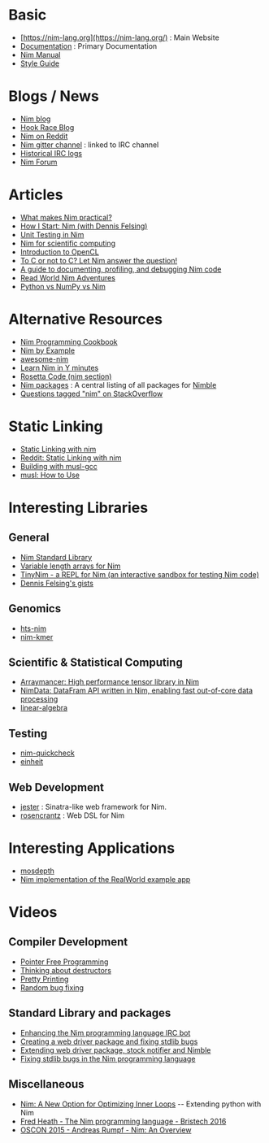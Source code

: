 # Basic

* [https://nim-lang.org](https://nim-lang.org/) : Main Website
* [Documentation](https://nim-lang.org/documentation.html) : Primary Documentation
* [Nim Manual](https://nim-lang.org/docs/manual.html)
* [Style Guide](https://nim-lang.org/docs/nep1.html)

# Blogs / News

* [Nim blog](https://nim-lang.org/blog.html)
* [Hook Race Blog](https://hookrace.net)
* [Nim on Reddit](https://www.reddit.com/r/nim/)
* [Nim gitter channel](https://gitter.im/nim-lang/Nim) : linked to IRC channel
* [Historical IRC logs](https://irclogs.nim-lang.org/)
* [Nim Forum](https://forum.nim-lang.org/)


# Articles

* [What makes Nim practical?](https://hookrace.net/blog/what-makes-nim-practical/)
* [How I Start: Nim (with Dennis Felsing)](http://howistart.org/posts/nim/1/)
* [Unit Testing in Nim](http://blog.zdsmith.com/posts/unit-testing-in-nim.html)
* [Nim for scientific computing](http://rnduja.github.io/2015/10/21/scientific-nim/)
* [Introduction to OpenCL](http://rnduja.github.io/2016/05/31/opencl-intro/)
* [To C or not to C?  Let Nim answer the question!](http://bontavlad.github.io/blog/2017/02/08/to-c-or-not-to-c-let-nim-anwser-the-question/)
* [A guide to documenting, profiling, and debugging Nim code](https://nim-lang.org/blog/2017/10/02/documenting-profiling-and-debugging-nim-code.html)
* [Read World Nim Adventures](https://hackernoon.com/read-world-nim-adventures-5dc85ac7d9d6)
* [Python vs NumPy vs Nim](https://narimiran.github.io/2018/05/10/python-numpy-nim.html)


# Alternative Resources

* [Nim Programming Cookbook](http://nim-cookbook.btbytes.com/)
* [Nim by Example](https://nim-by-example.github.io/)
* [awesome-nim](https://github.com/VPashkov/awesome-nim)
* [Learn Nim in Y minutes](https://learnxinyminutes.com/docs/nim/)
* [Rosetta Code (nim section)](https://rosettacode.org/wiki/Category:Nim)
* [Nim packages](https://github.com/nim-lang/packages) : A central listing of all packages for [Nimble](https://github.com/nim-lang/nimble)
* [Questions tagged "nim" on StackOverflow](https://stackoverflow.com/questions/tagged/nim)

# Static Linking

* [Static Linking with nim](https://webcache.googleusercontent.com/search?q=cache:SZ1RLUHACWkJ:https://schipplock.eu/blogs/static-linking-with-nim.html+&cd=1&hl=en&ct=clnk&gl=us)
* [Reddit: Static Linking with nim](https://www.reddit.com/r/programming/comments/2wk7q6/static_linking_with_nim/)
* [Building with musl-gcc](https://github.com/yuhangwang/musl-nim/blob/master/src/hello/build.sh)
* [musl: How to Use](https://www.musl-libc.org/how.html)

# Interesting Libraries

## General

* [Nim Standard Library](https://nim-lang.org/docs/lib.html)
* [Variable length arrays for Nim](https://github.com/bpr/vla)
* [TinyNim - a REPL for Nim (an interactive sandbox for testing Nim code)](https://github.com/jlp765/tnim)
* [Dennis Felsing's gists](https://gist.github.com/def-)

## Genomics

* [hts-nim](https://github.com/brentp/hts-nim)
* [nim-kmer](https://github.com/brentp/nim-kmer)

## Scientific &amp; Statistical Computing

* [Arraymancer: High performance tensor library in Nim](https://andre-ratsimbazafy.com/high-performance-tensor-library-in-nim/)
* [NimData: DataFram API written in Nim, enabling fast out-of-core data processing](https://github.com/bluenote10/NimData)
* [linear-algebra](https://github.com/unicredit/linear-algebra)

## Testing

* [nim-quickcheck](https://github.com/alehander42/nim-quickcheck)
* [einheit](https://github.com/jyapayne/einheit)

## Web Development

* [jester](https://github.com/dom96/jester) :  Sinatra-like web framework for Nim.
* [rosencrantz](https://github.com/andreaferretti/rosencrantz) : Web DSL for Nim

# Interesting Applications

* [mosdepth](https://github.com/brentp/mosdepth)
* [Nim implementation of the RealWorld example app](https://github.com/battila7/nim-realworld-example-app)

# Videos

## Compiler Development

* [Pointer Free Programming](https://www.youtube.com/watch?v=EC9zCXlvY2k)
* [Thinking about destructors](https://www.youtube.com/watch?v=KNUDGZuqfQM)
* [Pretty Printing](https://www.youtube.com/watch?v=UV38gQfcb9c)
* [Random bug fixing](https://www.youtube.com/watch?v=E2qlDKm_WzE)

## Standard Library and packages

* [Enhancing the Nim programming language IRC bot](https://www.youtube.com/watch?v=CkXZjjWD8EI)
* [Creating a web driver package and fixing stdlib bugs](https://www.youtube.com/watch?v=583BwZ7uSro)
* [Extending web driver package, stock notifier and Nimble](https://www.youtube.com/watch?v=UQ4RvUlXIDI)
* [Fixing stdlib bugs in the Nim programming language](https://www.youtube.com/watch?v=RggcZEXZA-g)

## Miscellaneous

* [Nim: A New Option for Optimizing Inner Loops](https://www.youtube.com/watch?v=IVgNVJdizHg) -- Extending python with Nim
* [Fred Heath - The Nim programming language - Bristech 2016](https://www.youtube.com/watch?v=_HeU8yg_WaE)
* [OSCON 2015 - Andreas Rumpf - Nim: An Overview](https://www.youtube.com/watch?v=4rJEBs_Nnaw)


